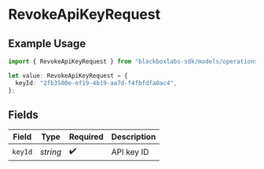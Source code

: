 # RevokeApiKeyRequest

## Example Usage

```typescript
import { RevokeApiKeyRequest } from "blackboxlabs-sdk/models/operations";

let value: RevokeApiKeyRequest = {
  keyId: "2fb3500e-ef19-4b19-aa7d-f4fbfdfa0ac4",
};
```

## Fields

| Field              | Type               | Required           | Description        |
| ------------------ | ------------------ | ------------------ | ------------------ |
| `keyId`            | *string*           | :heavy_check_mark: | API key ID         |